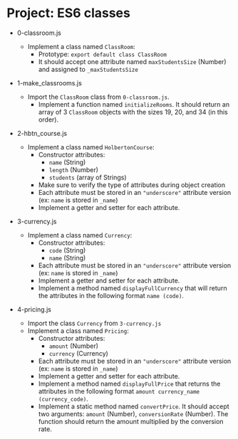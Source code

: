 # Project: ES6 classes

*   0-classroom.js
    - Implement a class named `ClassRoom`:
      - Prototype: `export default class ClassRoom`
      - It should accept one attribute named `maxStudentsSize` (Number) and assigned to `_maxStudentsSize`

*   1-make_classrooms.js
    - Import the `ClassRoom` class from `0-classroom.js`.
      - Implement a function named `initializeRooms`. It should return an array of 3 `ClassRoom` objects with the sizes 19, 20, and 34 (in this order).

*   2-hbtn_course.js
    - Implement a class named `HolbertonCourse`:
      - Constructor attributes:
        - `name` (String)
        - `length` (Number)
        - `students` (array of Strings)
      - Make sure to verify the type of attributes during object creation
      - Each attribute must be stored in an `"underscore"` attribute version (ex: `name` is stored in `_name`)
      - Implement a getter and setter for each attribute.

*   3-currency.js
    - Implement a class named `Currency`:
      - Constructor attributes:
        - `code` (String)
        - `name` (String)
      - Each attribute must be stored in an `"underscore"` attribute version (ex: `name` is stored in `_name`)
      - Implement a getter and setter for each attribute.
      - Implement a method named `displayFullCurrency` that will return the attributes in the following format `name (code)`.

*   4-pricing.js
    - Import the class `Currency` from `3-currency.js`
    - Implement a class named `Pricing`:
      - Constructor attributes:
        - `amount` (Number)
        - `currency` (Currency)
      - Each attribute must be stored in an `"underscore"` attribute version (ex: `name` is stored in `_name`)
      - Implement a getter and setter for each attribute.
      - Implement a method named `displayFullPrice` that returns the attributes in the following format `amount currency_name (currency_code)`.
      - Implement a static method named `convertPrice`. It should accept two arguments: `amount` (Number), `conversionRate` (Number). The function should return the amount multiplied by the conversion rate.
